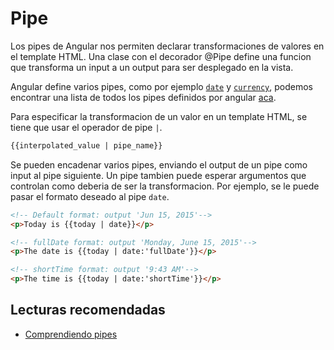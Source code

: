 # Pipe

Los pipes de Angular nos permiten declarar transformaciones de valores en el template HTML. Una clase con el decorador @Pipe define una funcion que transforma un input a un output para ser desplegado en la vista.

Angular define varios pipes, como por ejemplo [`date`](https://v17.angular.io/api/common/DatePipe) y [`currency`](https://v17.angular.io/api/common/CurrencyPipe), podemos encontrar una lista de todos los pipes definidos por angular [aca](https://v17.angular.io/api?type=pipe).

Para especificar la transformacion de un valor en un template HTML, se tiene que usar el operador de pipe `|`.

```HTML
{{interpolated_value | pipe_name}}
```

Se pueden encadenar varios pipes, enviando el output de un pipe como input al pipe siguiente. Un pipe tambien puede esperar argumentos que controlan como deberia de ser la transformacion. Por ejemplo, se le puede pasar el formato deseado al pipe `date`.

```HTML
<!-- Default format: output 'Jun 15, 2015'-->
<p>Today is {{today | date}}</p>

<!-- fullDate format: output 'Monday, June 15, 2015'-->
<p>The date is {{today | date:'fullDate'}}</p>

<!-- shortTime format: output '9:43 AM'-->
<p>The time is {{today | date:'shortTime'}}</p>
```

## Lecturas recomendadas

- [Comprendiendo pipes](https://v17.angular.io/guide/pipes-overview)

